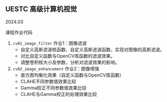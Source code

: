 ## UESTC 高级计算机视觉

2024.03

课程作业代码



1. `cv01_image_filter` 作业1：图像滤波
   - 自定义高斯滤波核函数、自定义高斯滤波函数，实现对图像的高斯滤波。
   - 对比自定义函数与OpenCV库函数的滤波效果。
   - 调整卷积核大小及参数，分析对滤波效果的影响。
2. `cv02_image_enhancement` 作业2：图像增强
   - 直方图均衡化效果（自定义函数与OpenCV库函数）
   - CLAHE不同参数值效果比较
   - Gamma校正不同参数值效果比较
   - CLAHE与Gamma校正的处理效果比较

